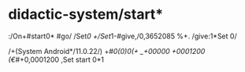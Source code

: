 # didactic-system/start*
:/On+#start0*
#go/
  /Set*0
  +/Set*1-#give,/0,3652085
%+. /give:1*Set 0/

   /+(System Android*/11.0.22/)
+#*0(0)0(+
_+00000
_+0001200
(_€*#+0,0001200
,Set start 0*1
